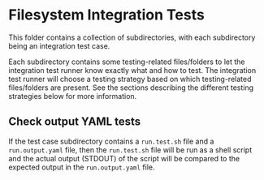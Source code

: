 # Filesystem Integration Tests

This folder contains a collection of subdirectories, with each subdirectory being an integration test case.

Each subdirectory contains some testing-related files/folders to let the integration test runner know exactly what and how to test. The integration test runner will choose a testing strategy based on which testing-related files/folders are present. See the sections describing the different testing strategies below for more information.

## Check output YAML tests

If the test case subdirectory contains a `run.test.sh` file and a `run.output.yaml` file, then the `run.test.sh` file will be run as a shell script and the actual output (STDOUT) of the script will be compared to the expected output in the `run.output.yaml` file.
